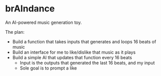 # brAIndance

An AI-powered music generation toy.

The plan:

* Build a function that takes inputs that generates and loops 16 beats of music
* Build an interface for me to like/dislike that music as it plays
* Build a simple AI that updates that function every 16 beats
    * Input is the outputs that generated the last 16 beats, and my input
    * Sole goal is to prompt a like